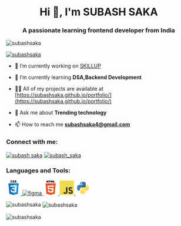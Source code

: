 <h1 align="center">Hi 👋, I'm SUBASH SAKA</h1>
<h3 align="center">A passionate learning frontend developer from India</h3>

<p align="left"> <img src="https://komarev.com/ghpvc/?username=subashsaka&label=Profile%20views&color=0e75b6&style=flat" alt="subashsaka" /> </p>

<p align="left"> <a href="https://github.com/ryo-ma/github-profile-trophy"><img src="https://github-profile-trophy.vercel.app/?username=subashsaka" alt="subashsaka" /></a> </p>

- 🔭 I’m currently working on [SKILLUP](https://subashsaka.github.io/skillup/)

- 🌱 I’m currently learning **DSA,Backend Development**

- 👨‍💻 All of my projects are available at [https://subashsaka.github.io/portfolio/](https://subashsaka.github.io/portfolio/)

- 💬 Ask me about **Trending technology**

- 📫 How to reach me **subashsaka4@gmail.com**

<h3 align="left">Connect with me:</h3>
<p align="left">
<a href="https://linkedin.com/in/subash saka" target="blank"><img align="center" src="https://raw.githubusercontent.com/rahuldkjain/github-profile-readme-generator/master/src/images/icons/Social/linked-in-alt.svg" alt="subash saka" height="30" width="40" /></a>
<a href="https://instagram.com/subash_saka" target="blank"><img align="center" src="https://raw.githubusercontent.com/rahuldkjain/github-profile-readme-generator/master/src/images/icons/Social/instagram.svg" alt="subash_saka" height="30" width="40" /></a>
</p>

<h3 align="left">Languages and Tools:</h3>
<p align="left"> <a href="https://www.w3schools.com/css/" target="_blank" rel="noreferrer"> <img src="https://raw.githubusercontent.com/devicons/devicon/master/icons/css3/css3-original-wordmark.svg" alt="css3" width="40" height="40"/> </a> <a href="https://www.figma.com/" target="_blank" rel="noreferrer"> <img src="https://www.vectorlogo.zone/logos/figma/figma-icon.svg" alt="figma" width="40" height="40"/> </a> <a href="https://www.w3.org/html/" target="_blank" rel="noreferrer"> <img src="https://raw.githubusercontent.com/devicons/devicon/master/icons/html5/html5-original-wordmark.svg" alt="html5" width="40" height="40"/> </a> <a href="https://developer.mozilla.org/en-US/docs/Web/JavaScript" target="_blank" rel="noreferrer"> <img src="https://raw.githubusercontent.com/devicons/devicon/master/icons/javascript/javascript-original.svg" alt="javascript" width="40" height="40"/> </a> <a href="https://www.python.org" target="_blank" rel="noreferrer"> <img src="https://raw.githubusercontent.com/devicons/devicon/master/icons/python/python-original.svg" alt="python" width="40" height="40"/> </a> </p>

<p><img align="left" src="https://github-readme-stats.vercel.app/api/top-langs?username=subashsaka&show_icons=true&locale=en&layout=compact" alt="subashsaka" /></p>

<p>&nbsp;<img align="center" src="https://github-readme-stats.vercel.app/api?username=subashsaka&show_icons=true&locale=en" alt="subashsaka" /></p>

<p><img align="center" src="https://github-readme-streak-stats.herokuapp.com/?user=subashsaka&" alt="subashsaka" /></p>
